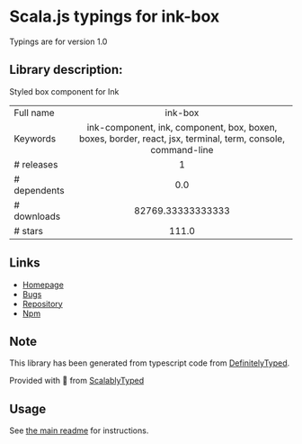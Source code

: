 
# Scala.js typings for ink-box

Typings are for version 1.0

## Library description:
Styled box component for Ink

|                    |                 |
| ------------------ | :-------------: |
| Full name          | ink-box |
| Keywords           | ink-component, ink, component, box, boxen, boxes, border, react, jsx, terminal, term, console, command-line |
| # releases         | 1 |
| # dependents       | 0.0 |
| # downloads        | 82769.33333333333 |
| # stars            | 111.0 |

## Links
- [Homepage](https://github.com/sindresorhus/ink-box#readme)
- [Bugs](https://github.com/sindresorhus/ink-box/issues)
- [Repository](https://github.com/sindresorhus/ink-box)
- [Npm](https://www.npmjs.com/package/ink-box)
    


## Note
This library has been generated from typescript code from [DefinitelyTyped](https://definitelytyped.org).

Provided with :purple_heart: from [ScalablyTyped](https://github.com/oyvindberg/ScalablyTyped)

## Usage
See [the main readme](../../readme.md) for instructions.


